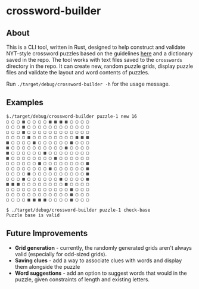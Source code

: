 # crossword-builder

## About

This is a CLI tool, written in Rust, designed to help construct and validate NYT-style crossword puzzles based on the guidelines
 [here](https://www.mathpuzzle.com/MAA/19-Crossword%20Rules/mathgames_05_10_04.html) and a dictionary saved in the repo.
The tool works with text files saved to the `crosswords` directory in the repo. It can create new, random puzzle grids, display puzzle files and
validate the layout and word contents of puzzles.

Run `./target/debug/crossword-builder -h` for the usage message.

## Examples

```
$./target/debug/crossword-builder puzzle-1 new 16
▢ ▢ ▢ ▩ ▢ ▢ ▢ ▢ ▩ ▩ ▩ ▩ ▢ ▢ ▢ ▢
▢ ▢ ▢ ▩ ▢ ▢ ▢ ▢ ▢ ▢ ▢ ▢ ▢ ▢ ▢ ▢
▢ ▢ ▢ ▩ ▢ ▢ ▢ ▢ ▢ ▢ ▢ ▢ ▢ ▢ ▢ ▢
▢ ▢ ▢ ▢ ▩ ▢ ▢ ▢ ▢ ▢ ▢ ▢ ▢ ▩ ▩ ▩
▩ ▢ ▢ ▢ ▢ ▩ ▢ ▢ ▢ ▢ ▢ ▢ ▩ ▢ ▢ ▢
▩ ▢ ▢ ▢ ▢ ▢ ▢ ▢ ▢ ▢ ▢ ▩ ▢ ▢ ▢ ▢
▩ ▢ ▢ ▢ ▢ ▢ ▢ ▩ ▢ ▢ ▢ ▢ ▢ ▢ ▢ ▢
▩ ▢ ▢ ▢ ▢ ▢ ▢ ▢ ▢ ▩ ▢ ▢ ▢ ▢ ▢ ▢
▢ ▢ ▢ ▢ ▢ ▢ ▩ ▢ ▢ ▢ ▢ ▢ ▢ ▢ ▢ ▩
▢ ▢ ▢ ▢ ▢ ▢ ▢ ▢ ▩ ▢ ▢ ▢ ▢ ▢ ▢ ▩
▢ ▢ ▢ ▢ ▩ ▢ ▢ ▢ ▢ ▢ ▢ ▢ ▢ ▢ ▢ ▩
▢ ▢ ▢ ▩ ▢ ▢ ▢ ▢ ▢ ▢ ▩ ▢ ▢ ▢ ▢ ▩
▩ ▩ ▩ ▢ ▢ ▢ ▢ ▢ ▢ ▢ ▢ ▩ ▢ ▢ ▢ ▢
▢ ▢ ▢ ▢ ▢ ▢ ▢ ▢ ▢ ▢ ▢ ▢ ▩ ▢ ▢ ▢
▢ ▢ ▢ ▢ ▢ ▢ ▢ ▢ ▢ ▢ ▢ ▢ ▩ ▢ ▢ ▢
▢ ▢ ▢ ▢ ▩ ▩ ▩ ▩ ▢ ▢ ▢ ▢ ▩ ▢ ▢ ▢

$ ./target/debug/crossword-builder puzzle-1 check-base
Puzzle base is valid

```
## Future Improvements
+ **Grid generation** - currently, the randomly generated grids aren't always valid (especially for odd-sized grids).
+ **Saving clues** - add a way to associate clues with words and display them alongside the puzzle
+ **Word suggestions** - add an option to suggest words that would in the puzzle, given constraints of length and existing letters.
